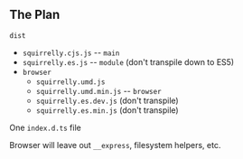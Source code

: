 ## The Plan

`dist`

- `squirrelly.cjs.js` -- `main`
- `squirrelly.es.js` -- `module` (don't transpile down to ES5)
- `browser`
  - `squirrelly.umd.js`
  - `squirrelly.umd.min.js` -- `browser`
  - `squirrelly.es.dev.js` (don't transpile)
  - `squirrelly.es.min.js` (don't transpile)

One `index.d.ts` file

Browser will leave out `__express`, filesystem helpers, etc.
